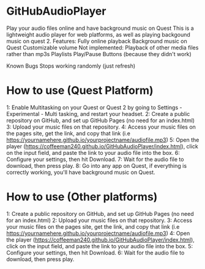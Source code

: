 # GitHubAudioPlayer
Play your audio files online and have background music on Quest
This is a lightweight audio player for web platforms, as well as playing backgound music on quest 2.
Features:
Fully online playback
Background music on Quest
Customizable volume
Not implemented:
Playback of other media files rather than mp3s
Playlists
Play/Pause Buttons (because they didn't work)

Known Bugs
Stops working randomly (just refresh)


# How to use (Quest Platform)

1: Enable Multitasking on your Quest or Quest 2 by going to Settings - Experimental - Multi tasking, and restart your headset.
2: Create a public repository on GitHub, and set up GitHub Pages (no need for an index.html)
3: Upload your music files on that repository.
4: Access your music files on the pages site, get the link, and copy that link (i.e https://yournamehere.github.io/yourprojectname/audiofile.mp3)
5: Open the player (https://coffeeman240.github.io/GitHubAudioPlayer/index.html), click on the input field, and paste the link to your audio file into the box.
6: Configure your settings, then hit Download.
7: Wait for the audio file to download, then press play.
8: Go into any app on Quest, if everything is correctly working, you'll have background music on Quest.


# How to use (Other platforms)

1: Create a public repository on GitHub, and set up GitHub Pages (no need for an index.html)
2: Upload your music files on that repository.
3: Access your music files on the pages site, get the link, and copy that link (i.e https://yournamehere.github.io/yourprojectname/audiofile.mp3)
4: Open the player (https://coffeeman240.github.io/GitHubAudioPlayer/index.html), click on the input field, and paste the link to your audio file into the box.
5: Configure your settings, then hit Download.
6: Wait for the audio file to download, then press play.

